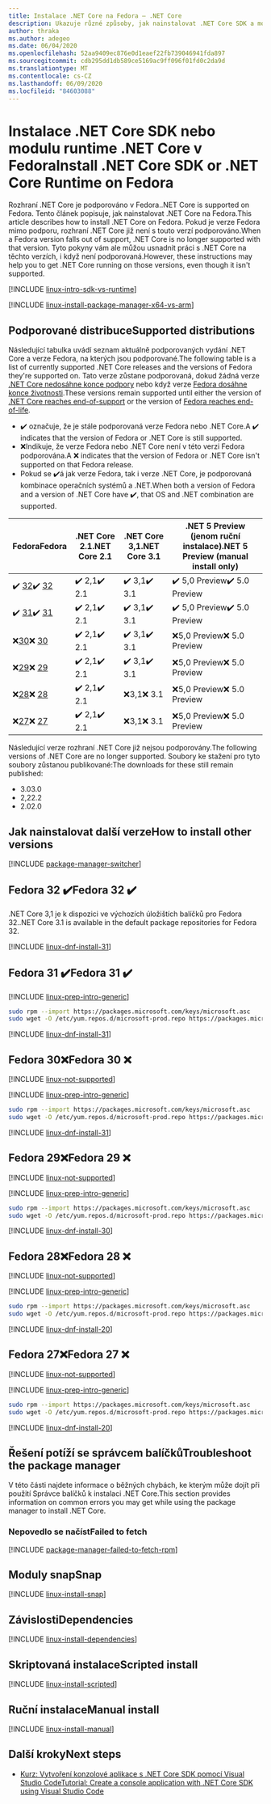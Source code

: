 ```yaml
---
title: Instalace .NET Core na Fedora – .NET Core
description: Ukazuje různé způsoby, jak nainstalovat .NET Core SDK a modul runtime .NET Core v Fedora.
author: thraka
ms.author: adegeo
ms.date: 06/04/2020
ms.openlocfilehash: 52aa9409ec876e0d1eaef22fb739046941fda897
ms.sourcegitcommit: cdb295dd1db589ce5169ac9ff096f01fd0c2da9d
ms.translationtype: MT
ms.contentlocale: cs-CZ
ms.lasthandoff: 06/09/2020
ms.locfileid: "84603088"
---
```

# <a name="install-net-core-sdk-or-net-core-runtime-on-fedora"></a><span data-ttu-id="d069c-103">Instalace .NET Core SDK nebo modulu runtime .NET Core v Fedora</span><span class="sxs-lookup"><span data-stu-id="d069c-103">Install .NET Core SDK or .NET Core Runtime on Fedora</span></span>

<span data-ttu-id="d069c-104">Rozhraní .NET Core je podporováno v Fedora.</span><span class="sxs-lookup"><span data-stu-id="d069c-104">.NET Core is supported on Fedora.</span></span> <span data-ttu-id="d069c-105">Tento článek popisuje, jak nainstalovat .NET Core na Fedora.</span><span class="sxs-lookup"><span data-stu-id="d069c-105">This article describes how to install .NET Core on Fedora.</span></span> <span data-ttu-id="d069c-106">Pokud je verze Fedora mimo podporu, rozhraní .NET Core již není s touto verzí podporováno.</span><span class="sxs-lookup"><span data-stu-id="d069c-106">When a Fedora version falls out of support, .NET Core is no longer supported with that version.</span></span> <span data-ttu-id="d069c-107">Tyto pokyny vám ale můžou usnadnit práci s .NET Core na těchto verzích, i když není podporovaná.</span><span class="sxs-lookup"><span data-stu-id="d069c-107">However, these instructions may help you to get .NET Core running on those versions, even though it isn't supported.</span></span>

[!INCLUDE [linux-intro-sdk-vs-runtime](includes/linux-intro-sdk-vs-runtime.md)]

[!INCLUDE [linux-install-package-manager-x64-vs-arm](includes/linux-install-package-manager-x64-vs-arm.md)]

## <a name="supported-distributions"></a><span data-ttu-id="d069c-108">Podporované distribuce</span><span class="sxs-lookup"><span data-stu-id="d069c-108">Supported distributions</span></span>

<span data-ttu-id="d069c-109">Následující tabulka uvádí seznam aktuálně podporovaných vydání .NET Core a verze Fedora, na kterých jsou podporované.</span><span class="sxs-lookup"><span data-stu-id="d069c-109">The following table is a list of currently supported .NET Core releases and the versions of Fedora they're supported on.</span></span> <span data-ttu-id="d069c-110">Tato verze zůstane podporovaná, dokud žádná verze [.NET Core nedosáhne konce podpory](https://dotnet.microsoft.com/platform/support/policy/dotnet-core) nebo když verze [Fedora dosáhne konce životnosti](https://fedoraproject.org/wiki/End_of_life).</span><span class="sxs-lookup"><span data-stu-id="d069c-110">These versions remain supported until either the version of [.NET Core reaches end-of-support](https://dotnet.microsoft.com/platform/support/policy/dotnet-core) or the version of [Fedora reaches end-of-life](https://fedoraproject.org/wiki/End_of_life).</span></span>

- <span data-ttu-id="d069c-111">✔️ označuje, že je stále podporovaná verze Fedora nebo .NET Core.</span><span class="sxs-lookup"><span data-stu-id="d069c-111">A ✔️ indicates that the version of Fedora or .NET Core is still supported.</span></span>
- <span data-ttu-id="d069c-112">❌Indikuje, že verze Fedora nebo .NET Core není v této verzi Fedora podporována.</span><span class="sxs-lookup"><span data-stu-id="d069c-112">A ❌ indicates that the version of Fedora or .NET Core isn't supported on that Fedora release.</span></span>
- <span data-ttu-id="d069c-113">Pokud se ✔️á jak verze Fedora, tak i verze .NET Core, je podporovaná kombinace operačních systémů a .NET.</span><span class="sxs-lookup"><span data-stu-id="d069c-113">When both a version of Fedora and a version of .NET Core have ✔️, that OS and .NET combination are supported.</span></span>

| <span data-ttu-id="d069c-114">Fedora</span><span class="sxs-lookup"><span data-stu-id="d069c-114">Fedora</span></span>                   | <span data-ttu-id="d069c-115">.NET Core 2.1</span><span class="sxs-lookup"><span data-stu-id="d069c-115">.NET Core 2.1</span></span> | <span data-ttu-id="d069c-116">.NET Core 3,1</span><span class="sxs-lookup"><span data-stu-id="d069c-116">.NET Core 3.1</span></span> | <span data-ttu-id="d069c-117">.NET 5 Preview (jenom ruční instalace)</span><span class="sxs-lookup"><span data-stu-id="d069c-117">.NET 5 Preview (manual install only)</span></span> |
|--------------------------|---------------|---------------|----------------|
| <span data-ttu-id="d069c-118">✔️ [32](linux-fedora.md#fedora-32-)</span><span class="sxs-lookup"><span data-stu-id="d069c-118">✔️ [32](linux-fedora.md#fedora-32-)</span></span> | <span data-ttu-id="d069c-119">✔️ 2,1</span><span class="sxs-lookup"><span data-stu-id="d069c-119">✔️ 2.1</span></span>        | <span data-ttu-id="d069c-120">✔️ 3,1</span><span class="sxs-lookup"><span data-stu-id="d069c-120">✔️ 3.1</span></span>        | <span data-ttu-id="d069c-121">✔️ 5,0 Preview</span><span class="sxs-lookup"><span data-stu-id="d069c-121">✔️ 5.0 Preview</span></span> |
| <span data-ttu-id="d069c-122">✔️ [31](linux-fedora.md#fedora-31-)</span><span class="sxs-lookup"><span data-stu-id="d069c-122">✔️ [31](linux-fedora.md#fedora-31-)</span></span> | <span data-ttu-id="d069c-123">✔️ 2,1</span><span class="sxs-lookup"><span data-stu-id="d069c-123">✔️ 2.1</span></span>        | <span data-ttu-id="d069c-124">✔️ 3,1</span><span class="sxs-lookup"><span data-stu-id="d069c-124">✔️ 3.1</span></span>        | <span data-ttu-id="d069c-125">✔️ 5,0 Preview</span><span class="sxs-lookup"><span data-stu-id="d069c-125">✔️ 5.0 Preview</span></span> |
| <span data-ttu-id="d069c-126">❌[30](linux-fedora.md#fedora-30-)</span><span class="sxs-lookup"><span data-stu-id="d069c-126">❌ [30](linux-fedora.md#fedora-30-)</span></span> | <span data-ttu-id="d069c-127">✔️ 2,1</span><span class="sxs-lookup"><span data-stu-id="d069c-127">✔️ 2.1</span></span>        | <span data-ttu-id="d069c-128">✔️ 3,1</span><span class="sxs-lookup"><span data-stu-id="d069c-128">✔️ 3.1</span></span>        | <span data-ttu-id="d069c-129">❌5,0 Preview</span><span class="sxs-lookup"><span data-stu-id="d069c-129">❌ 5.0 Preview</span></span> |
| <span data-ttu-id="d069c-130">❌[29](linux-fedora.md#fedora-29-)</span><span class="sxs-lookup"><span data-stu-id="d069c-130">❌ [29](linux-fedora.md#fedora-29-)</span></span> | <span data-ttu-id="d069c-131">✔️ 2,1</span><span class="sxs-lookup"><span data-stu-id="d069c-131">✔️ 2.1</span></span>        | <span data-ttu-id="d069c-132">✔️ 3,1</span><span class="sxs-lookup"><span data-stu-id="d069c-132">✔️ 3.1</span></span>        | <span data-ttu-id="d069c-133">❌5,0 Preview</span><span class="sxs-lookup"><span data-stu-id="d069c-133">❌ 5.0 Preview</span></span> |
| <span data-ttu-id="d069c-134">❌[28](linux-fedora.md#fedora-28-)</span><span class="sxs-lookup"><span data-stu-id="d069c-134">❌ [28](linux-fedora.md#fedora-28-)</span></span> | <span data-ttu-id="d069c-135">✔️ 2,1</span><span class="sxs-lookup"><span data-stu-id="d069c-135">✔️ 2.1</span></span>        | <span data-ttu-id="d069c-136">❌3,1</span><span class="sxs-lookup"><span data-stu-id="d069c-136">❌ 3.1</span></span>        | <span data-ttu-id="d069c-137">❌5,0 Preview</span><span class="sxs-lookup"><span data-stu-id="d069c-137">❌ 5.0 Preview</span></span> |
| <span data-ttu-id="d069c-138">❌[27](linux-fedora.md#fedora-27-)</span><span class="sxs-lookup"><span data-stu-id="d069c-138">❌ [27](linux-fedora.md#fedora-27-)</span></span> | <span data-ttu-id="d069c-139">✔️ 2,1</span><span class="sxs-lookup"><span data-stu-id="d069c-139">✔️ 2.1</span></span>        | <span data-ttu-id="d069c-140">❌3,1</span><span class="sxs-lookup"><span data-stu-id="d069c-140">❌ 3.1</span></span>        | <span data-ttu-id="d069c-141">❌5,0 Preview</span><span class="sxs-lookup"><span data-stu-id="d069c-141">❌ 5.0 Preview</span></span> |

<span data-ttu-id="d069c-142">Následující verze rozhraní .NET Core již nejsou podporovány.</span><span class="sxs-lookup"><span data-stu-id="d069c-142">The following versions of .NET Core are no longer supported.</span></span> <span data-ttu-id="d069c-143">Soubory ke stažení pro tyto soubory zůstanou publikované:</span><span class="sxs-lookup"><span data-stu-id="d069c-143">The downloads for these still remain published:</span></span>

- <span data-ttu-id="d069c-144">3.0</span><span class="sxs-lookup"><span data-stu-id="d069c-144">3.0</span></span>
- <span data-ttu-id="d069c-145">2,2</span><span class="sxs-lookup"><span data-stu-id="d069c-145">2.2</span></span>
- <span data-ttu-id="d069c-146">2.0</span><span class="sxs-lookup"><span data-stu-id="d069c-146">2.0</span></span>

## <a name="how-to-install-other-versions"></a><span data-ttu-id="d069c-147">Jak nainstalovat další verze</span><span class="sxs-lookup"><span data-stu-id="d069c-147">How to install other versions</span></span>

[!INCLUDE [package-manager-switcher](./includes/package-manager-heading-hack-pkgname.md)]

## <a name="fedora-32-"></a><span data-ttu-id="d069c-148">Fedora 32 ✔️</span><span class="sxs-lookup"><span data-stu-id="d069c-148">Fedora 32 ✔️</span></span>

<span data-ttu-id="d069c-149">.NET Core 3,1 je k dispozici ve výchozích úložištích balíčků pro Fedora 32.</span><span class="sxs-lookup"><span data-stu-id="d069c-149">.NET Core 3.1 is available in the default package repositories for Fedora 32.</span></span>

[!INCLUDE [linux-dnf-install-31](includes/linux-install-31-dnf.md)]

## <a name="fedora-31-"></a><span data-ttu-id="d069c-150">Fedora 31 ✔️</span><span class="sxs-lookup"><span data-stu-id="d069c-150">Fedora 31 ✔️</span></span>

[!INCLUDE [linux-prep-intro-generic](includes/linux-prep-intro-generic.md)]

```bash
sudo rpm --import https://packages.microsoft.com/keys/microsoft.asc
sudo wget -O /etc/yum.repos.d/microsoft-prod.repo https://packages.microsoft.com/config/fedora/31/prod.repo
```

[!INCLUDE [linux-dnf-install-31](includes/linux-install-31-dnf.md)]

## <a name="fedora-30-"></a><span data-ttu-id="d069c-151">Fedora 30❌</span><span class="sxs-lookup"><span data-stu-id="d069c-151">Fedora 30 ❌</span></span>

[!INCLUDE [linux-not-supported](includes/linux-not-supported-fedora.md)]

[!INCLUDE [linux-prep-intro-generic](includes/linux-prep-intro-generic.md)]

```bash
sudo rpm --import https://packages.microsoft.com/keys/microsoft.asc
sudo wget -O /etc/yum.repos.d/microsoft-prod.repo https://packages.microsoft.com/config/fedora/30/prod.repo
```

[!INCLUDE [linux-dnf-install-31](includes/linux-install-31-dnf.md)]

## <a name="fedora-29-"></a><span data-ttu-id="d069c-152">Fedora 29❌</span><span class="sxs-lookup"><span data-stu-id="d069c-152">Fedora 29 ❌</span></span>

[!INCLUDE [linux-not-supported](includes/linux-not-supported-fedora.md)]

[!INCLUDE [linux-prep-intro-generic](includes/linux-prep-intro-generic.md)]

```bash
sudo rpm --import https://packages.microsoft.com/keys/microsoft.asc
sudo wget -O /etc/yum.repos.d/microsoft-prod.repo https://packages.microsoft.com/config/fedora/29/prod.repo
```

[!INCLUDE [linux-dnf-install-30](includes/linux-install-30-dnf.md)]

## <a name="fedora-28-"></a><span data-ttu-id="d069c-153">Fedora 28❌</span><span class="sxs-lookup"><span data-stu-id="d069c-153">Fedora 28 ❌</span></span>

[!INCLUDE [linux-not-supported](includes/linux-not-supported-fedora.md)]

[!INCLUDE [linux-prep-intro-generic](includes/linux-prep-intro-generic.md)]

```bash
sudo rpm --import https://packages.microsoft.com/keys/microsoft.asc
sudo wget -O /etc/yum.repos.d/microsoft-prod.repo https://packages.microsoft.com/config/fedora/28/prod.repo
```

[!INCLUDE [linux-dnf-install-20](includes/linux-install-20-dnf.md)]

## <a name="fedora-27-"></a><span data-ttu-id="d069c-154">Fedora 27❌</span><span class="sxs-lookup"><span data-stu-id="d069c-154">Fedora 27 ❌</span></span>

[!INCLUDE [linux-not-supported](includes/linux-not-supported-fedora.md)]

[!INCLUDE [linux-prep-intro-generic](includes/linux-prep-intro-generic.md)]

```bash
sudo rpm --import https://packages.microsoft.com/keys/microsoft.asc
sudo wget -O /etc/yum.repos.d/microsoft-prod.repo https://packages.microsoft.com/config/fedora/27/prod.repo
```

[!INCLUDE [linux-dnf-install-20](includes/linux-install-20-dnf.md)]

## <a name="troubleshoot-the-package-manager"></a><span data-ttu-id="d069c-155">Řešení potíží se správcem balíčků</span><span class="sxs-lookup"><span data-stu-id="d069c-155">Troubleshoot the package manager</span></span>

<span data-ttu-id="d069c-156">V této části najdete informace o běžných chybách, ke kterým může dojít při použití Správce balíčků k instalaci .NET Core.</span><span class="sxs-lookup"><span data-stu-id="d069c-156">This section provides information on common errors you may get while using the package manager to install .NET Core.</span></span>

### <a name="failed-to-fetch"></a><span data-ttu-id="d069c-157">Nepovedlo se načíst</span><span class="sxs-lookup"><span data-stu-id="d069c-157">Failed to fetch</span></span>

[!INCLUDE [package-manager-failed-to-fetch-rpm](includes/package-manager-failed-to-fetch-rpm.md)]

## <a name="snap"></a><span data-ttu-id="d069c-158">Moduly snap</span><span class="sxs-lookup"><span data-stu-id="d069c-158">Snap</span></span>

[!INCLUDE [linux-install-snap](includes/linux-install-snap.md)]

## <a name="dependencies"></a><span data-ttu-id="d069c-159">Závislosti</span><span class="sxs-lookup"><span data-stu-id="d069c-159">Dependencies</span></span>

[!INCLUDE [linux-install-dependencies](includes/linux-install-dependencies.md)]

## <a name="scripted-install"></a><span data-ttu-id="d069c-160">Skriptovaná instalace</span><span class="sxs-lookup"><span data-stu-id="d069c-160">Scripted install</span></span>

[!INCLUDE [linux-install-scripted](includes/linux-install-scripted.md)]

## <a name="manual-install"></a><span data-ttu-id="d069c-161">Ruční instalace</span><span class="sxs-lookup"><span data-stu-id="d069c-161">Manual install</span></span>

[!INCLUDE [linux-install-manual](includes/linux-install-manual.md)]

## <a name="next-steps"></a><span data-ttu-id="d069c-162">Další kroky</span><span class="sxs-lookup"><span data-stu-id="d069c-162">Next steps</span></span>

- [<span data-ttu-id="d069c-163">Kurz: Vytvoření konzolové aplikace s .NET Core SDK pomocí Visual Studio Code</span><span class="sxs-lookup"><span data-stu-id="d069c-163">Tutorial: Create a console application with .NET Core SDK using Visual Studio Code</span></span>](../tutorials/with-visual-studio-code.md)

